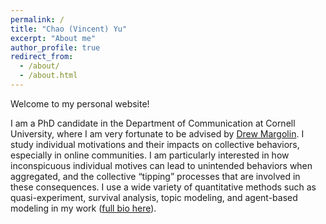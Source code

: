 ```yaml
---
permalink: /
title: "Chao (Vincent) Yu"
excerpt: "About me"
author_profile: true
redirect_from: 
  - /about/
  - /about.html
---
```


Welcome to my personal website! 

I am a PhD candidate in the Department of Communication at Cornell University, where I am very fortunate to be advised by [Drew Margolin](https://communication.cals.cornell.edu/people/drew-margolin/). I study individual motivations and their impacts on collective behaviors, especially in online communities. I am particularly interested in how inconspicuous individual motives can lead to unintended behaviors when aggregated, and the collective “tipping” processes that are involved in these consequences. I use a wide variety of quantitative methods such as quasi-experiment, survival analysis, topic modeling, and agent-based modeling in my work (<a href="bio/">full bio here</a>). 

